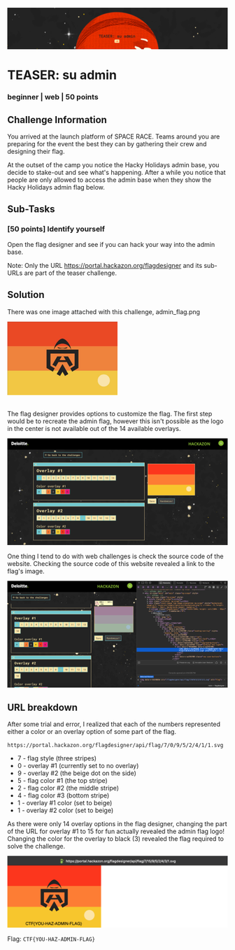 ![](images/0-header.png)
# TEASER: su admin
### beginner | web | 50 points

## Challenge Information
You arrived at the launch platform of SPACE RACE. Teams around you
are preparing for the event the best they can by gathering their
crew and designing their flag.

At the outset of the camp you notice the Hacky Holidays admin base,
you decide to stake-out and see what's happening. After a while you
notice that people are only allowed to access the admin base when
they show the Hacky Holidays admin flag below.

## Sub-Tasks
### [50 points] Identify yourself
Open the flag designer and see if you can hack your way into the
admin base.

Note: Only the URL https://portal.hackazon.org/flagdesigner and its
sub-URLs are part of the teaser challenge.

## Solution
There was one image attached with this challenge, admin_flag.png

<img src="images/0-admin_flag.png" width=50% />

\
The flag designer provides options to customize the flag.
The first step would be to recreate the admin flag, however this isn't possible as the logo in the center is not available out of the 14 available overlays.

![](images/0-flag-designer.png)

One thing I tend to do with web challenges is check the source code of the website. Checking the source code of this website revealed a link to the flag's image.

![](images/0-source-code.png)

## URL breakdown

After some trial and error, I realized that each of the numbers represented either a color or an overlay option of some part of the flag. 

```
https://portal.hackazon.org/flagdesigner/api/flag/7/0/9/5/2/4/1/1.svg
```
- 7 - flag style (three stripes)
- 0 - overlay #1 (currently set to no overlay)
- 9 - overlay #2 (the beige dot on the side)
- 5 - flag color #1 (the top stripe)
- 2 - flag color #2 (the middle stripe)
- 4 - flag color #3 (bottom stripe)
- 1 - overlay #1 color (set to beige)
- 1 - overlay #2 color (set to beige)

As there were only 14 overlay options in the flag designer, changing the part of the URL for overlay #1 to 15 for fun actually revealed the admin flag logo! Changing the color for the overlay to black (3) revealed the flag required to solve the challenge.

![](images/0-flag.png)

Flag: `CTF{YOU-HAZ-ADMIN-FLAG}`

